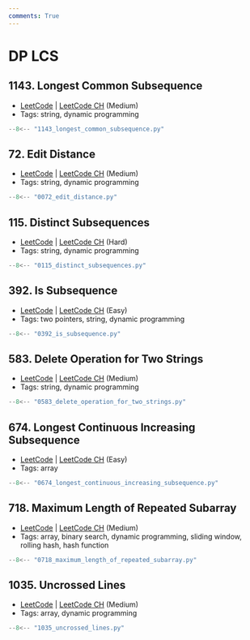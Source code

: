 ```yaml
---
comments: True
---
```


# DP LCS

## 1143. Longest Common Subsequence

-   [LeetCode](https://leetcode.com/problems/longest-common-subsequence/) | [LeetCode CH](https://leetcode.cn/problems/longest-common-subsequence/) (Medium)
-   Tags: string, dynamic programming

```python title="1143. Longest Common Subsequence"
--8<-- "1143_longest_common_subsequence.py"
```

## 72. Edit Distance

-   [LeetCode](https://leetcode.com/problems/edit-distance/) | [LeetCode CH](https://leetcode.cn/problems/edit-distance/) (Medium)
-   Tags: string, dynamic programming

```python title="72. Edit Distance"
--8<-- "0072_edit_distance.py"
```

## 115. Distinct Subsequences

-   [LeetCode](https://leetcode.com/problems/distinct-subsequences/) | [LeetCode CH](https://leetcode.cn/problems/distinct-subsequences/) (Hard)
-   Tags: string, dynamic programming

```python title="115. Distinct Subsequences"
--8<-- "0115_distinct_subsequences.py"
```

## 392. Is Subsequence

-   [LeetCode](https://leetcode.com/problems/is-subsequence/) | [LeetCode CH](https://leetcode.cn/problems/is-subsequence/) (Easy)
-   Tags: two pointers, string, dynamic programming

```python title="392. Is Subsequence"
--8<-- "0392_is_subsequence.py"
```

## 583. Delete Operation for Two Strings

-   [LeetCode](https://leetcode.com/problems/delete-operation-for-two-strings/) | [LeetCode CH](https://leetcode.cn/problems/delete-operation-for-two-strings/) (Medium)
-   Tags: string, dynamic programming

```python title="583. Delete Operation for Two Strings"
--8<-- "0583_delete_operation_for_two_strings.py"
```

## 674. Longest Continuous Increasing Subsequence

-   [LeetCode](https://leetcode.com/problems/longest-continuous-increasing-subsequence/) | [LeetCode CH](https://leetcode.cn/problems/longest-continuous-increasing-subsequence/) (Easy)
-   Tags: array

```python title="674. Longest Continuous Increasing Subsequence"
--8<-- "0674_longest_continuous_increasing_subsequence.py"
```

## 718. Maximum Length of Repeated Subarray

-   [LeetCode](https://leetcode.com/problems/maximum-length-of-repeated-subarray/) | [LeetCode CH](https://leetcode.cn/problems/maximum-length-of-repeated-subarray/) (Medium)
-   Tags: array, binary search, dynamic programming, sliding window, rolling hash, hash function

```python title="718. Maximum Length of Repeated Subarray"
--8<-- "0718_maximum_length_of_repeated_subarray.py"
```

## 1035. Uncrossed Lines

-   [LeetCode](https://leetcode.com/problems/uncrossed-lines/) | [LeetCode CH](https://leetcode.cn/problems/uncrossed-lines/) (Medium)
-   Tags: array, dynamic programming

```python title="1035. Uncrossed Lines"
--8<-- "1035_uncrossed_lines.py"
```
